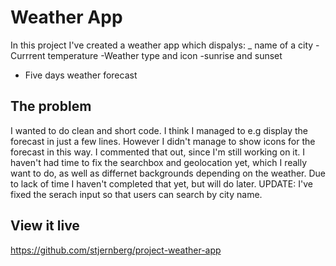 # Weather App

In this project I've created a weather app which dispalys:
_ name of a city
-Currrent temperature
-Weather type and icon
-sunrise and sunset
- Five days weather forecast

## The problem

I wanted to do clean and short code. I think I managed to e.g display the forecast in just a few lines. However I didn't manage to show icons for the forecast in this way. I commented that out, since I'm still working on it. I haven't had time to fix the searchbox and geolocation yet, which I really want to do, as well as differnet backgrounds depending on the weather. Due to lack of time I haven't completed that yet, but will do later. 
UPDATE: I've fixed the serach input so that users can search by city name. 
## View it live

https://github.com/stjernberg/project-weather-app
